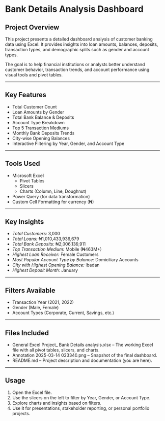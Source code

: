 #  Bank Details Analysis Dashboard

##  Project Overview

This project presents a detailed dashboard analysis of customer banking data using Excel. It provides insights into loan amounts, balances, deposits, transaction types, and demographic splits such as gender and account types.

The goal is to help financial institutions or analysts better understand customer behavior, transaction trends, and account performance using visual tools and pivot tables.

---

##  Key Features

- Total Customer Count
- Loan Amounts by Gender
- Total Bank Balance & Deposits
- Account Type Breakdown
- Top 5 Transaction Mediums
- Monthly Bank Deposits Trends
- City-wise Opening Balances
- Interactive Filtering by Year, Gender, and Account Type

---

##  Tools Used

- Microsoft Excel
  - Pivot Tables
  - Slicers
  - Charts (Column, Line, Doughnut)
- Power Query (for data transformation)
- Custom Cell Formatting for currency (₦)

---

##  Key Insights

- *Total Customers:* 3,000
- *Total Loans:* ₦1,010,433,936,679
- *Total Bank Deposits:* ₦2,006,139,911
- *Top Transaction Medium:* Mobile (₦463M+)
- *Highest Loan Receiver:* Female Customers
- *Most Popular Account Type by Balance:* Domiciliary Accounts
- *City with Highest Opening Balance:* Ibadan
- *Highest Deposit Month:* January

---

##  Filters Available

- Transaction Year (2021, 2022)
- Gender (Male, Female)
- Account Types (Corporate, Current, Savings, etc.)

---

##  Files Included

- General Excel Project_ Bank Details analysis.xlsx – The working Excel file with all pivot tables, slicers, and charts.
- Annotation 2025-03-14 023340.png – Snapshot of the final dashboard.
- README.md – Project description and documentation (you are here).

---

##  Usage

1. Open the Excel file.
2. Use the slicers on the left to filter by Year, Gender, or Account Type.
3. Explore charts and insights based on filters.
4. Use it for presentations, stakeholder reporting, or personal portfolio projects.
